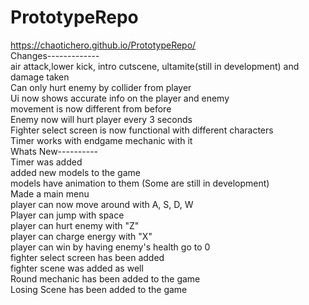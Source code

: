 # PrototypeRepo
https://chaotichero.github.io/PrototypeRepo/ <br />
Changes-------------<br />
air attack,lower kick, intro cutscene, ultamite(still in development) and damage taken<br />
Can only hurt enemy by collider from player<br />
Ui now shows accurate info on the player and enemy<br />
movement is now different from before<br />
Enemy now will hurt player every 3 seconds<br />
Fighter select screen is now functional with different characters<br />
Timer works with endgame mechanic with it<br />
Whats New---------- <br />
Timer was added <br />
added new models to the game<br />
models have animation to them (Some are still in development)<br />
Made a main menu<br />
player can now move around with A, S, D, W<br />
Player can jump with space<br />
player can hurt enemy with "Z"<br />
player can charge energy with "X"<br />
player can win by having enemy's health go to 0<br />
fighter select screen has been added<br />
fighter scene was added as well<br />
Round mechanic has been added to the game<br />
Losing Scene has been added to the game<br />
